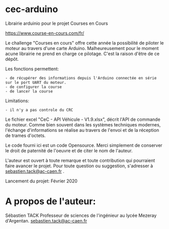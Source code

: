 # cec-arduino
Librairie arduinio pour le projet Courses en Cours

https://www.course-en-cours.com/fr/

Le challenge "Courses en cours" offre cette année la possibilité de piloter le moteur au travers d'une carte Arduino. 
Malheureusement pour le moment acune librairie ne prend en charge ce pilotage. C'est la raison d'être de ce dépôt.



Les fonctions permettent:

    - de récupérer des informations depuis l'Arduino connectée en série sur le port UART du moteur.
    - de configurer la course
    - de lancer la course

Limitations:

    - il n'y a pas controle du CRC

Le fichier excel "CeC - API Véhicule - V1.9.xlsx", décrit l'API de commande du moteur. Comme bien souvent dans les systèmes techniques modernes, l'échange d'informations 
se réalise au travers de l'envoi et de la réception de trames d'octets.

Le code fourni ici est un code Opensource. Merci simplement de conserver le droit de paternité de l'oeuvre et de citer le nom de l'auteur.

L'auteur est ouvert à toute remarque et toute contribution qui pourraient faire avancer le projet.
Pour toute question ou suggestion, s'adresser à sebastien.tack@ac-caen.fr . 

Lancement du projet: Février 2020

# A propos de l'auteur:

Sébastien TACK
Professeur de sciences de l'ingénieur au lycée Mezeray d'Argentan. 
sebastien.tack@ac-caen.fr
